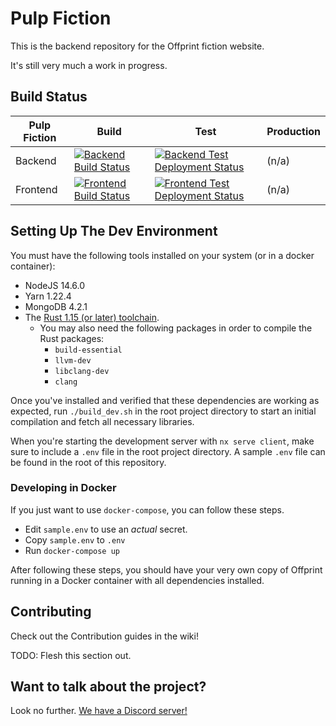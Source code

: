 # Pulp Fiction

This is the backend repository for the Offprint fiction website.

It's still very much a work in progress.

## Build Status
|Pulp Fiction|Build|Test|Production|
|------------|-----|----|----------|
|Backend|[![Backend Build Status](https://dev.azure.com/offprint-studios/pulp-fiction/_apis/build/status/Backend?branchName=master)](https://dev.azure.com/offprint-studios/pulp-fiction/_build/latest?definitionId=1&branchName=master)|[![Backend Test Deployment Status](https://vsrm.dev.azure.com/offprint-studios/_apis/public/Release/badge/8647fb01-5a91-4b3e-9f6e-0114989a79f0/1/1)](https://dev.azure.com/offprint-studios/pulp-fiction/_release?view=mine&_a=releases&definitionId=1)|(n/a)|
|Frontend|[![Frontend Build Status](https://dev.azure.com/offprint-studios/pulp-fiction/_apis/build/status/Frontend?branchName=master)](https://dev.azure.com/offprint-studios/pulp-fiction/_build/latest?definitionId=2&branchName=master)|[![Frontend Test Deployment Status](https://vsrm.dev.azure.com/offprint-studios/_apis/public/Release/badge/8647fb01-5a91-4b3e-9f6e-0114989a79f0/2/2)](https://dev.azure.com/offprint-studios/pulp-fiction/_release?view=mine&_a=releases&definitionId=2)|(n/a)|

## Setting Up The Dev Environment

You must have the following tools installed on your system (or in a docker container):

* NodeJS 14.6.0
* Yarn 1.22.4
* MongoDB 4.2.1
* The [Rust 1.15 (or later) toolchain](https://rustup.rs/).
    * You may also need the following packages in order to compile the Rust packages:
        * `build-essential`
        * `llvm-dev`
        * `libclang-dev`
        * `clang`

Once you've installed and verified that these dependencies are working as expected, run `./build_dev.sh` in the root project directory to start an initial compilation and fetch all necessary libraries.

When you're starting the development server with `nx serve client`, make sure to include a `.env` file in the root project directory. A sample `.env` file can be found in the root of this repository.

### Developing in Docker
If you just want to use `docker-compose`, you can follow these steps.

- Edit `sample.env` to use an *actual* secret.
- Copy `sample.env` to `.env`
- Run `docker-compose up`

After following these steps, you should have your very own copy of Offprint running in a Docker container with all dependencies installed.

## Contributing

Check out the Contribution guides in the wiki!

TODO: Flesh this section out.

## Want to talk about the project?

Look no further. [We have a Discord server!](https://discord.gg/9cnSwfn)
